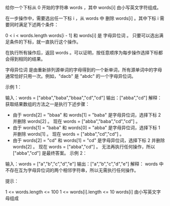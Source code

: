 给你一个下标从 0 开始的字符串 words ，其中 words[i] 由小写英文字符组成。

在一步操作中，需要选出任一下标 i ，从 words 中 删除 words[i] 。其中下标 i 需要同时满足下述两个条件：

0 < i < words.length
words[i - 1] 和 words[i] 是 字母异位词 。
只要可以选出满足条件的下标，就一直执行这个操作。

在执行所有操作后，返回 words 。可以证明，按任意顺序为每步操作选择下标都会得到相同的结果。

字母异位词 是由重新排列源单词的字母得到的一个新单词，所有源单词中的字母通常恰好只用一次。例如，"dacb" 是 "abdc" 的一个字母异位词。

示例 1：

输入：words = ["abba","baba","bbaa","cd","cd"]
输出：["abba","cd"]
解释：
获取结果数组的方法之一是执行下述步骤：

- 由于 words[2] = "bbaa" 和 words[1] = "baba" 是字母异位词，选择下标 2 并删除 words[2] 。
  现在 words = ["abba","baba","cd","cd"] 。
- 由于 words[1] = "baba" 和 words[0] = "abba" 是字母异位词，选择下标 1 并删除 words[1] 。
  现在 words = ["abba","cd","cd"] 。
- 由于 words[2] = "cd" 和 words[1] = "cd" 是字母异位词，选择下标 2 并删除 words[2] 。
  现在 words = ["abba","cd"] 。
  无法再执行任何操作，所以 ["abba","cd"] 是最终答案。
  示例 2：

输入：words = ["a","b","c","d","e"]
输出：["a","b","c","d","e"]
解释：
words 中不存在互为字母异位词的两个相邻字符串，所以无需执行任何操作。

提示：

1 <= words.length <= 100
1 <= words[i].length <= 10
words[i] 由小写英文字母组成
